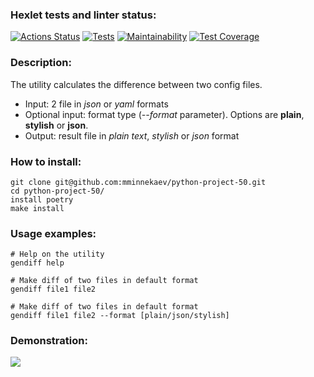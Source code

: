 ### Hexlet tests and linter status:
[![Actions Status](https://github.com/mminnekaev/python-project-50/workflows/hexlet-check/badge.svg)](https://github.com/mminnekaev/python-project-50/actions)
[![Tests](https://github.com/mminnekaev/python-project-50/workflows/Python%20CI/badge.svg)](https://github.com/mminnekaev/python-project-50/actions)
[![Maintainability](https://api.codeclimate.com/v1/badges/b1fa8193364795606d7f/maintainability)](https://codeclimate.com/github/mminnekaev/python-project-50/maintainability)
[![Test Coverage](https://api.codeclimate.com/v1/badges/b1fa8193364795606d7f/test_coverage)](https://codeclimate.com/github/mminnekaev/python-project-50/test_coverage)

### Description:
The utility calculates the difference between two config files.

- Input: 2 file in _json_ or _yaml_ formats
- Optional input: format type (_--format_ parameter). Options are **plain**, **stylish** or **json**.
- Output: result file in _plain text_, _stylish_ or _json_ format

### How to install:
```
git clone git@github.com:mminnekaev/python-project-50.git
cd python-project-50/
install poetry
make install
```

### Usage examples:
```
# Help on the utility
gendiff help

# Make diff of two files in default format
gendiff file1 file2

# Make diff of two files in default format
gendiff file1 file2 --format [plain/json/stylish]
```

### Demonstration:
<a href=https://asciinema.org/a/SBREcOTQILx6m0Bz46887swwM><img src="https://asciinema.org/a/SBREcOTQILx6m0Bz46887swwM.svg"></a>
